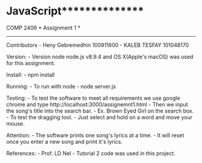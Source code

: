 # JavaScript**************
COMP 2406    *
Assignment 1 *
**************

Contributors 
	- Heny Gebremedhin    100911600
	- KALEB TESFAY  101048170

Version:
	- Version node node.js v8.9.4 and OS X(Apple's macOS) was used for this assignment.

Install:
	- npm install

Running:
	- To run with node
		- node server.js

Testing:
	- To test the software to meet all requirements we use google chrome and type
	http://localhost:3000/assignemnt1.html 
		- Then we input the song's title into the search bar.
			- Ex. Brown Eyed Girl on the search box.
	- To test the dragging tool.
		- Just select and hold on a word and move your mouse.

Attention:
	- The software prints one song's lyrics at a time. 
	- It will reset once you enter a new song and print it's lyrics.

References:
	- Prof. LD Nel
		- Tutorial 2 code was used in this project.
